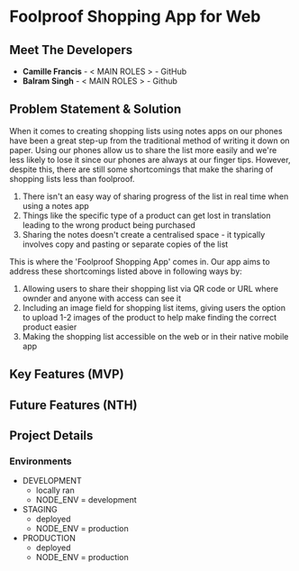 # Foolproof Shopping App for Web

## Meet The Developers

- **Camille Francis** - < MAIN ROLES > - GitHub
- **Balram Singh** - < MAIN ROLES > - Github

## Problem Statement & Solution

When it comes to creating shopping lists using notes apps on our phones have been a great step-up from the traditional method of writing it down on paper. Using our phones allow us to share the list more easily and we're less likely to lose it since our phones are always at our finger tips. However, despite this, there are still some shortcomings that make the sharing of shopping lists less than foolproof.

1. There isn't an easy way of sharing progress of the list in real time when using a notes app
2. Things like the specific type of a product can get lost in translation leading to the wrong product being purchased
3. Sharing the notes doesn't create a centralised space - it typically involves copy and pasting or separate copies of the list

This is where the 'Foolproof Shopping App' comes in. Our app aims to address these shortcomings listed above in following ways by:

1. Allowing users to share their shopping list via QR code or URL where ownder and anyone with access can see it
2. Including an image field for shopping list items, giving users the option to upload 1-2 images of the product to help make finding the correct product easier
3. Making the shopping list accessible on the web or in their native mobile app


## Key Features (MVP)

## Future Features (NTH)

## Project Details

### Environments

- DEVELOPMENT
    - locally ran
    - NODE_ENV = development
- STAGING
    - deployed
    - NODE_ENV = production
- PRODUCTION
    - deployed
    - NODE_ENV = production
